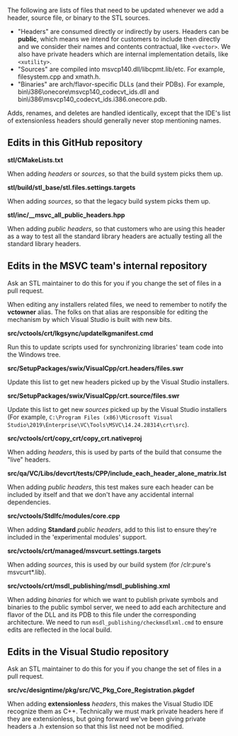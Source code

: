 The following are lists of files that need to be updated whenever we add a header, source file, or binary to the STL sources.

* "Headers" are consumed directly or indirectly by users. Headers can be **public**, which means we intend for customers to include then directly and we consider their names and contents contractual, like `<vector>`. We also have private headers which are internal implementation details, like `<xutility>`.
* "Sources" are compiled into msvcp140.dll/libcpmt.lib/etc. For example, filesystem.cpp and xmath.h. 
* "Binaries" are arch/flavor-specific DLLs (and their PDBs). For example, bin\i386\onecore\msvcp140_codecvt_ids.dll and bin\i386\msvcp140_codecvt_ids.i386.onecore.pdb.

Adds, renames, and deletes are handled identically, except that the IDE's list of extensionless headers should generally never stop mentioning names.

## Edits in this GitHub repository

**stl/CMakeLists.txt**

When adding *headers* or *sources*, so that the build system picks them up.

**stl/build/stl_base/stl.files.settings.targets**

When adding *sources*, so that the legacy build system picks them up.

**stl/inc/__msvc_all_public_headers.hpp**

When adding *public headers*, so that customers who are using this header as a way to test all the standard library headers are actually testing all the standard library headers.

## Edits in the MSVC team's internal repository

Ask an STL maintainer to do this for you if you change the set of files in a pull request.

When editing any installers related files, we need to remember to notify the **vctowner** alias. The folks on that alias are responsible for editing the mechanism by which Visual Studio is built with new bits.

**src/vctools/crt/lkgsync/updatelkgmanifest.cmd**

Run this to update scripts used for synchronizing libraries' team code into the Windows tree.

**src/SetupPackages/swix/VisualCpp/crt.headers/files.swr**

Update this list to get new headers picked up by the Visual Studio installers.

**src/SetupPackages/swix/VisualCpp/crt.source/files.swr**

Update this list to get new *sources* picked up by the Visual Studio installers (For example, `C:\Program Files (x86)\Microsoft Visual Studio\2019\Enterprise\VC\Tools\MSVC\14.24.28314\crt\src`).

**src/vctools/crt/copy_crt/copy_crt.nativeproj**

When adding *headers*, this is used by parts of the build that consume the "live" headers.

**src/qa/VC/Libs/devcrt/tests/CPP/include_each_header_alone_matrix.lst**

When adding *public headers*, this test makes sure each header can be included by itself and that we don't have any accidental internal dependencies.

**src/vctools/StdIfc/modules/core.cpp**

When adding **Standard** *public headers*, add to this list to ensure they're included in the 'experimental modules' support.

**src/vctools/crt/managed/msvcurt.settings.targets**

When adding *sources*, this is used by our build system (for /clr:pure's msvcurt*.lib). 

**src/vctools/crt/msdl_publishing/msdl_publishing.xml**

When adding *binaries* for which we want to publish private symbols and binaries to the public symbol server, we need to add each architecture and flavor of the DLL and its PDB to this file under the corresponding architecture. We need to run `msdl_publishing/checkmsdlxml.cmd` to ensure edits are reflected in the local build.

## Edits in the Visual Studio repository

Ask an STL maintainer to do this for you if you change the set of files in a pull request.

**src/vc/designtime/pkg/src/VC_Pkg_Core_Registration.pkgdef**

When adding **extensionless** *headers*, this makes the Visual Studio IDE recognize them as C++. Technically we must mark private headers here if they are extensionless, but going forward we've been giving private headers a .h extension so that this list need not be modified.